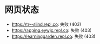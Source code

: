 # 网页状态
- https://tr--slind.repl.co: 失败 (403)
- https://apping.eywjx.repl.co: 失败 (403)
- https://learninggarden.repl.co: 失败 (403)
